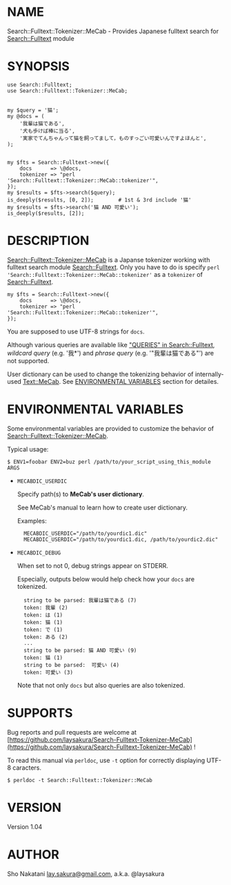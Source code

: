 # NAME

Search::Fulltext::Tokenizer::MeCab - Provides Japanese fulltext search for [Search::Fulltext](http://search.cpan.org/perldoc?Search::Fulltext) module

# SYNOPSIS

    use Search::Fulltext;
    use Search::Fulltext::Tokenizer::MeCab;
    

    my $query = '猫';
    my @docs = (
        '我輩は猫である',
        '犬も歩けば棒に当る',
        '実家でてんちゃんって猫を飼ってまして，ものすっごい可愛いんですよほんと',
    );
    

    my $fts = Search::Fulltext->new({
        docs      => \@docs,
        tokenizer => "perl 'Search::Fulltext::Tokenizer::MeCab::tokenizer'",
    });
    my $results = $fts->search($query);
    is_deeply($results, [0, 2]);        # 1st & 3rd include '猫'
    my $results = $fts->search('猫 AND 可愛い');
    is_deeply($results, [2]);

# DESCRIPTION

[Search::Fulltext::Tokenizer::MeCab](http://search.cpan.org/perldoc?Search::Fulltext::Tokenizer::MeCab) is a Japanse tokenizer working with fulltext search module [Search::Fulltext](http://search.cpan.org/perldoc?Search::Fulltext).
Only you have to do is specify `perl 'Search::Fulltext::Tokenizer::MeCab::tokenizer'` as a `tokenizer` of [Search::Fulltext](http://search.cpan.org/perldoc?Search::Fulltext).

    my $fts = Search::Fulltext->new({
        docs      => \@docs,
        tokenizer => "perl 'Search::Fulltext::Tokenizer::MeCab::tokenizer'",
    });

You are supposed to use UTF-8 strings for `docs`.

Although various queries are available like ["QUERIES" in Search::Fulltext](http://search.cpan.org/perldoc?Search::Fulltext#QUERIES),
_wildcard query_ (e.g. '我\*') and _phrase query_ (e.g. '"我輩は猫である"') are not supported.

User dictionary can be used to change the tokenizing behavior of internally-used [Text::MeCab](http://search.cpan.org/perldoc?Text::MeCab).
See [ENVIRONMENTAL VARIABLES](#ENVIRONMENTAL\_VARIABLES) section for detailes.

# ENVIRONMENTAL VARIABLES

Some environmental variables are provided to customize the behavior of [Search::Fulltext::Tokenizer::MeCab](http://search.cpan.org/perldoc?Search::Fulltext::Tokenizer::MeCab).

Typical usage:

    $ ENV1=foobar ENV2=buz perl /path/to/your_script_using_this_module ARGS

- `MECABDIC_USERDIC`

    Specify path(s) to __MeCab's user dictionary__.

    See MeCab's manual to learn how to create user dictionary.

    Examples:

        MECABDIC_USERDIC="/path/to/yourdic1.dic"
        MECABDIC_USERDIC="/path/to/yourdic1.dic, /path/to/yourdic2.dic"

- `MECABDIC_DEBUG`

    When set to not 0, debug strings appear on STDERR.

    Especially, outputs below would help check how your `docs` are tokenized.

        string to be parsed: 我輩は猫である (7)
        token: 我輩 (2)
        token: は (1)
        token: 猫 (1)
        token: で (1)
        token: ある (2)
        ...
        string to be parsed: 猫 AND 可愛い (9)
        token: 猫 (1)
        string to be parsed:  可愛い (4)
        token: 可愛い (3)

    Note that not only `docs` but also queries are also tokenized.

# SUPPORTS

Bug reports and pull requests are welcome at [https://github.com/laysakura/Search-Fulltext-Tokenizer-MeCab](https://github.com/laysakura/Search-Fulltext-Tokenizer-MeCab) !

To read this manual via `perldoc`, use `-t` option for correctly displaying UTF-8 caracters.

    $ perldoc -t Search::Fulltext::Tokenizer::MeCab

# VERSION

Version 1.04

# AUTHOR

Sho Nakatani <lay.sakura@gmail.com>, a.k.a. @laysakura
